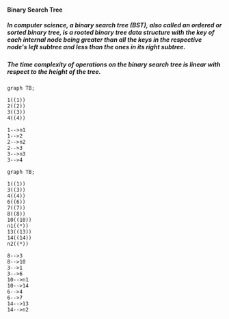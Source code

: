 #### Binary Search Tree
##### In computer science, a binary search tree (BST), also called an ordered or sorted binary tree, is a rooted binary tree data structure with the key of each internal node being greater than all the keys in the respective node's left subtree and less than the ones in its right subtree. 
##### The time complexity of operations on the binary search tree is linear with respect to the height of the tree.


```mermaid 
graph TB;

1((1))
2((2))
3((3))
4((4))

1-->n1
1-->2
2-->n2
2-->3
3-->n3
3-->4

```
```mermaid 
graph TB;

1((1))
3((3))
4((4))
6((6))
7((7))
8((8))
10((10))
n1((*))
13((13))
14((14))
n2((*))

8-->3
8-->10
3-->1
3-->6
10-->n1
10-->14
6-->4
6-->7
14-->13
14-->n2

```
